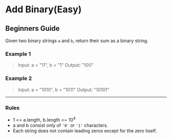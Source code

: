 # Add Binary(Easy)

## Beginners Guide

Given two binary strings `a` and `b`, return their sum as a binary string.

### Example 1

> Input: a = "11", b = "1"
Output: "100"

### Example 2

> Input: a = "1010", b = "1011"
Output: "10101"

---

### Rules

* 1 <= a.length, b.length <= 10$^4$
* a and b consist only of `'0'` or `'1'` characters.
* Each string does not contain leading zeros except for the zero itself.
